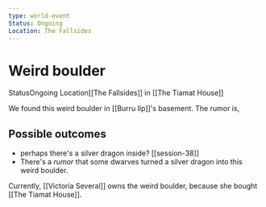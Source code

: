 ```yaml
---
type: world-event
Status: Ongoing
Location: The Fallsides
---
```


# Weird boulder
<span class="dataview inline-field"><span class="inline-field-key">Status</span><span class="inline-field-value">Ongoing</span></span>
<span class="dataview inline-field"><span class="inline-field-key">Location</span><span class="inline-field-value">[[The Fallsides]] in [[The Tiamat House</span></span>]]

We found this weird boulder in [[Burru Ilp]]'s basement. The rumor is, 

## Possible outcomes
- perhaps there's a silver dragon inside? [[session-38]]
- There's a *rumor* that some dwarves turned a silver dragon into this weird boulder. 

Currently, [[Victoria Several]] owns the weird boulder, because she bought [[The Tiamat House]]. 

